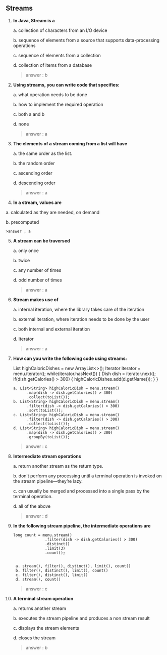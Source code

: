 ## Streams

1. **In Java, Stream is a**

   a. collection of characters from an I/O device

   b. sequence of elements from a source that supports data-processing
   operations

   c. sequence of elements from a collection

   d. collection of items from a database

   > answer : b

2. **Using streams, you can write code that specifies:**

   a. what operation needs to be done

   b. how to implement the required operation

   c. both a and b

   d. none

   > answer : a

3. **The elements of a stream coming from a list will have**

   a. the same order as the list.

   b. the random order

   c. ascending order

   d. descending order

   > answer : a

4. **In a stream, values are**

a. calculated as they are needed, on demand

b. precomputed

    >answer ; a

5.  **A stream can be traversed**

    a. only once

    b. twice

    c. any number of times

    d. odd number of times

    > answer : a

6.  **Stream makes use of**

    a. internal iteration, where the library takes care of the iteration

    b. external iteration, where iteration needs to be done by the user

    c. both internal and external iteration

    d. Iterator

    > answer : a

7.  **How can you write the following code using streams:**

    List<String> highCaloricDishes = new ArrayList<>(); Iterator<String>
    iterator = menu.iterator(); while(iterator.hasNext()) { Dish dish =
    iterator.next(); if(dish.getCalories() > 300) {
    highCaloricDishes.add(d.getName()); } }

        a. List<String> highCaloricDish = menu.stream()
              .map(dish -> dish.getCalories() > 300)
              .collect(toList());
        b. List<String> highCaloricDish = menu.stream()
              .filter(dish -> dish.getCalories() > 300)
              .sort(toList());
        c. List<String> highCaloricDish = menu.stream()
              .filter(dish -> dish.getCalories() > 300)
              .collect(toList());
        d. List<String> highCaloricDish = menu.stream()
              .map(dish -> dish.getCalories() > 300)
              .groupBy(toList());

    > answer : c

8.  **Intermediate stream operations**

    a. return another stream as the return type.

    b. don’t perform any processing until a terminal operation is invoked on the
    stream pipeline—they’re lazy.

    c. can usually be merged and processed into a single pass by the terminal
    operation.

    d. all of the above

    > answer : d

9.  **In the following stream pipeline, the intermediate operations are**

        long count = menu.stream()
                      .filter(dish -> dish.getCalories() > 300)
                      .distinct()
                      .limit(3)
                      .count();


         a. stream(), filter(), distinct(), limit(), count()
         b. filter(), distinct(), limit(), count()
         c. filter(), distinct(), limit()
         d. stream(), count()

    > answer : c

10. **A terminal stream operation**

    a. returns another stream

    b. executes the stream pipeline and produces a non stream result

    c. displays the stream elements

    d. closes the stream

    > answer : b
